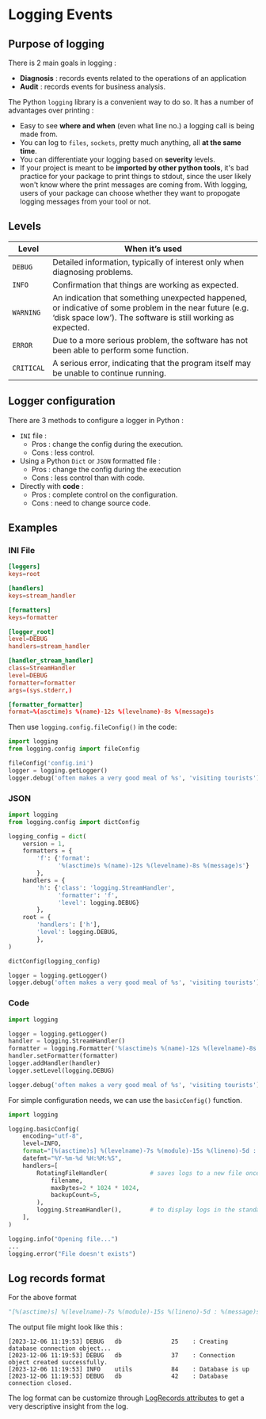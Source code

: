 # Logging Events

## Purpose of logging

There is 2 main goals in logging :

- **Diagnosis** : records events related to the operations of an application
- **Audit** : records events for business analysis.

The Python `logging` library is a convenient way to do so. It has a number of advantages over printing :

- Easy to see **where and when** (even what line no.) a logging call is being made from.
- You can log to `files`, `sockets`, pretty much anything, all **at the same time**.
- You can differentiate your logging based on **severity** levels.
- If your project is meant to be **imported by other python tools**, it's bad practice for your package to print things to stdout, since the user likely won't know where the print messages are coming from. With logging, users of your package can choose whether they want to propogate logging messages from your tool or not.


## Levels

| Level | When it’s used |
| --- | --- |
| `DEBUG` | Detailed information, typically of interest only when diagnosing problems. |
| `INFO` | Confirmation that things are working as expected. |
| `WARNING` | An indication that something unexpected happened, or indicative of some problem in the near future (e.g. ‘disk space low’). The software is still working as expected. |
| `ERROR` | Due to a more serious problem, the software has not been able to perform some function. |
| `CRITICAL` | A serious error, indicating that the program itself may be unable to continue running. |

## Logger configuration

There are 3 methods to configure a logger in Python :

- `INI` file :
    - Pros : change the config during the execution.
    - Cons : less control.
- Using a Python `Dict` or `JSON` formatted file :
    - Pros : change the config during the execution 
    - Cons : less control than with code.
- Directly with **code** : 
    - Pros : complete control on the configuration.
    - Cons : need to change source code.

## Examples

### INI File

```toml title="config.ini"
[loggers]
keys=root

[handlers]
keys=stream_handler

[formatters]
keys=formatter

[logger_root]
level=DEBUG
handlers=stream_handler

[handler_stream_handler]
class=StreamHandler
level=DEBUG
formatter=formatter
args=(sys.stderr,)

[formatter_formatter]
format=%(asctime)s %(name)-12s %(levelname)-8s %(message)s
```

Then use `logging.config.fileConfig()` in the code:

```python title="app.py"
import logging
from logging.config import fileConfig

fileConfig('config.ini')
logger = logging.getLogger()
logger.debug('often makes a very good meal of %s', 'visiting tourists')
```

### JSON

```python title="app.py"
import logging
from logging.config import dictConfig

logging_config = dict(
    version = 1,
    formatters = {
        'f': {'format':
              '%(asctime)s %(name)-12s %(levelname)-8s %(message)s'}
        },
    handlers = {
        'h': {'class': 'logging.StreamHandler',
              'formatter': 'f',
              'level': logging.DEBUG}
        },
    root = {
        'handlers': ['h'],
        'level': logging.DEBUG,
        },
)

dictConfig(logging_config)

logger = logging.getLogger()
logger.debug('often makes a very good meal of %s', 'visiting tourists')
```

### Code

```python title="app.py"
import logging

logger = logging.getLogger()
handler = logging.StreamHandler()
formatter = logging.Formatter('%(asctime)s %(name)-12s %(levelname)-8s %(message)s')
handler.setFormatter(formatter)
logger.addHandler(handler)
logger.setLevel(logging.DEBUG)

logger.debug('often makes a very good meal of %s', 'visiting tourists')
```

For simple configuration needs, we can use the `basicConfig()` function.

```python title="app.py"
import logging

logging.basicConfig(
    encoding="utf-8",
    level=INFO,
    format="[%(asctime)s] %(levelname)-7s %(module)-15s %(lineno)-5d : %(message)s",
    datefmt="%Y-%m-%d %H:%M:%S",
    handlers=[
        RotatingFileHandler(            # saves logs to a new file once the size of the current logfile reach the maxBytes size
            filename,
            maxBytes=2 * 1024 * 1024,
            backupCount=5,
        ),
        logging.StreamHandler(),        # to display logs in the standard output (terminal)
    ],
)

logging.info("Opening file...")
...
logging.error("File doesn't exists")
```

## Log records format

For the above format

```python
"[%(asctime)s] %(levelname)-7s %(module)-15s %(lineno)-5d : %(message)s" 
```

The output file might look like this :

```log title="app.log"
[2023-12-06 11:19:53] DEBUG   db              25    : Creating database connection object...
[2023-12-06 11:19:53] DEBUG   db              37    : Connection object created successfully.
[2023-12-06 11:19:53] INFO    utils           84    : Database is up
[2023-12-06 11:19:53] DEBUG   db              42    : Database connection closed.
```

The log format can be customize through [LogRecords attributes](https://docs.python.org/3/library/logging.html#logrecord-attributes) to get a very descriptive insight from the log.
